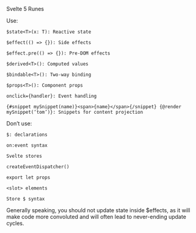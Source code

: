 Svelte 5 Runes

Use:

    $state<T>(x: T): Reactive state

    $effect(() => {}): Side effects

    $effect.pre(() => {}): Pre-DOM effects

    $derived<T>(): Computed values

    $bindable<T>(): Two-way binding

    $props<T>(): Component props

    onclick={handler}: Event handling

    {#snippet mySnippet(name)}<span>{name}</span>{/snippet} {@render mySnippet(‘tom’)}: Snippets for content projection

Don’t use:

    $: declarations

    on:event syntax

    Svelte stores

    createEventDispatcher()

    export let props

    <slot> elements

    Store $ syntax

Generally speaking, you should not update state inside $effects, as it will make code more convoluted and will often lead to never-ending update cycles.